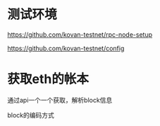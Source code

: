 # 测试环境  

https://github.com/kovan-testnet/rpc-node-setup  

https://github.com/kovan-testnet/config  

# 获取eth的帐本

通过api一个一个获取，解析block信息  

block的编码方式  

